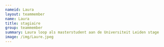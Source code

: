 ```yaml
---
nameid: Laura
layout: teammember
name: Laura
title: stagiaire
group: teammember
summary: Laura loop als masterstudent aan de Universiteit Leiden stage bij het KIBA project.
image: /img/Laure.jpeg
---
```

